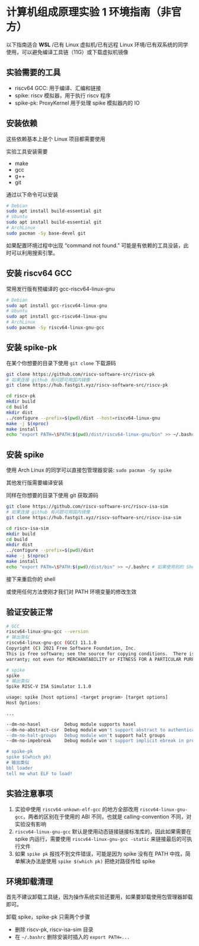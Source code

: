 # 计算机组成原理实验 1 环境指南（非官方）

以下指南适合 **WSL** /已有 Linux 虚拟机/已有远程 Linux 环境/已有双系统的同学使用，可以避免编译工具链（11G）或下载虚拟机镜像

## 实验需要的工具

- riscv64 GCC: 用于编译、汇编和链接
- spike: riscv 模拟器，用于执行 riscv 程序
- spike-pk: ProxyKernel 用于处理 spike 模拟器内的 IO

## 安装依赖

这些依赖基本上是个 Linux 项目都需要使用

实验工具安装需要

- make
- gcc
- g++
- git

通过以下命令可以安装

```sh
# Debian
sudo apt install build-essential git
# Ubuntu
sudo apt install build-essential git
# ArchLinux
sudo pacman -Sy base-devel git
```

如果配置环境过程中出现 “command not found.” 可能是有依赖的工具没装，此时可以利用搜索引擎。

## 安装 riscv64 GCC

常用发行版有预编译的 gcc-riscv64-linux-gnu

```sh
# Debian
sudo apt install gcc-riscv64-linux-gnu
# Ubuntu
sudo apt install gcc-riscv64-linux-gnu
# ArchLinux
sudo pacman -Sy riscv64-linux-gnu-gcc
```

## 安装 spike-pk

在某个你想要的目录下使用 `git clone` 下载源码

```sh
git clone https://github.com/riscv-software-src/riscv-pk
# 如果连接 github 有问题可用国内镜像
git clone https://hub.fastgit.xyz/riscv-software-src/riscv-pk

cd riscv-pk
mkdir build
cd build
mkdir dist
../configure --prefix=$(pwd)/dist --host=riscv64-linux-gnu
make -j $(nproc)
make install
echo "export PATH=\$PATH:$(pwd)/dist/riscv64-linux-gnu/bin" >> ~/.bashrc # 如果使用别的 Shell 自行类比更改
```

## 安装 spike

使用 Arch Linux 的同学可以直接包管理器安装: `sudo pacman -Sy spike`

其他发行版需要编译安装

同样在你想要的目录下使用 git 获取源码

```sh
git clone https://github.com/riscv-software-src/riscv-isa-sim
# 如果连接 github 有问题可用国内镜像
git clone https://hub.fastgit.xyz/riscv-software-src/riscv-isa-sim

cd riscv-isa-sim
mkdir build
cd build
mkdir dist
../configure --prefix=$(pwd)/dist
make -j $(nproc)
make install
echo "export PATH=\$PATH:$(pwd)/dist/bin" >> ~/.bashrc # 如果使用别的 Shell 自行类比更改
```

接下来重启你的 shell

或使用任何方法使刚才我们对 PATH 环境变量的修改生效

## 验证安装正常

```sh
# GCC
riscv64-linux-gnu-gcc --version
# 输出类似
riscv64-linux-gnu-gcc (GCC) 11.1.0
Copyright (C) 2021 Free Software Foundation, Inc.
This is free software; see the source for copying conditions.  There is NO
warranty; not even for MERCHANTABILITY or FITNESS FOR A PARTICULAR PURPOSE.

# spike
spike
# 输出类似
Spike RISC-V ISA Simulator 1.1.0

usage: spike [host options] <target program> [target options]
Host Options:

...

--dm-no-hasel         Debug module supports hasel
--dm-no-abstract-csr  Debug module won't support abstract to authenticate
--dm-no-halt-groups   Debug module won't support halt groups
--dm-no-impebreak     Debug module won't support implicit ebreak in program buffer

# spike-pk
spike $(which pk)
# 输出类似
bbl loader
tell me what ELF to load!
```

## 实验注意事项

1. 实验中使用 `riscv64-unkown-elf-gcc` 的地方全部改用 `riscv64-linux-gnu-gcc`，两者的区别在于使用的 ABI 不同，也就是 calling-convention 不同，对实验没有影响
2. `riscv64-linux-gnu-gcc` 默认是使用动态链接链接标准库的，因此如果需要在 spike 内运行，需要使用 `riscv64-linux-gnu-gcc -static` 来链接最后的可执行文件
3. 如果 `spike pk` 报找不到文件错误，可能是因为 spike 没有在 PATH 中找，简单解决办法是使用 `spike $(which pk)` 把绝对路径传给 spike

## 环境卸载清理

首先不建议卸载工具链，因为操作系统实验还要用，如果要卸载使用包管理器卸载即可。

卸载 spike，spike-pk 只需两个步骤

- 删除 riscv-pk, riscv-isa-sim 目录
- 在 `~/.bashrc` 删除安装时插入的 `export PATH=...`
